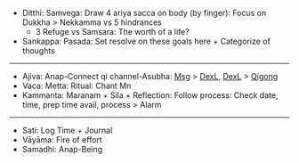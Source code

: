 + Ditthi: Samvega: Draw 4 ariya sacca on body (by finger): Focus on Dukkha > Nekkamma vs 5 hindrances
  + 3 Refuge vs Samsara: The worth of a life?
+ Sankappa: Pasada: Set resolve on these goals here + Categorize of thoughts
---
+ Ajiva: Anap-Connect qi channel-Asubha: [Msg](https://github.com/ThanhNguyen24590/Body/blob/main/00.Exc_Msg.md) > [DexL](https://github.com/ThanhNguyen24590/Body/blob/main/1.1.Exc_DexL.md), [DexL](https://github.com/ThanhNguyen24590/Body/blob/main/1.2.Exc_Dex.md) > [Qigong](https://github.com/ThanhNguyen24590/Body/blob/main/2.1.Exc_Qi_5-Animalls.md)
+ Vaca: Metta: Ritual: Chant Mn
+ Kammanta: Maranam + Sila + Reflection: Follow process: Check date, time, prep time avail, process > Alarm
---
+ Sati: Log Time + Journal
+ Vāyāma: Fire of effort
+ Samadhi: Anap-Being
